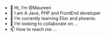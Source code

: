 - 👋 Hi, I’m @Maureen
- 👀 I am A Java, PHP and FrontEnd developer
- 🌱 I’m currently learning Elixr and phoenix.
- 💞️ I’m looking to collaborate on ...
- 📫 How to reach me ...

<!---
Maureenck1/Maureenck1 is a ✨ special ✨ repository because its `README.md` (this file) appears on your GitHub profile.
You can click the Preview link to take a look at your changes.
--->
